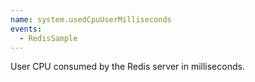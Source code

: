```yaml
---
name: system.usedCpuUserMilliseconds
events:
  - RedisSample
---
```


User CPU consumed by the Redis server in milliseconds.